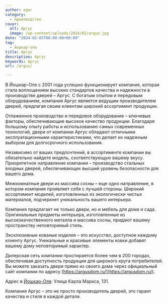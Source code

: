 ```yaml
---
author: egor
category:
  - производство
cover:
  alt: Аргус
  image: /wp-content/uploads/2024/02/argus.jpg
date: "2024-02-03T08:00:00+00:00"
tag:
  - йошкар-ола
title: Аргус
description: Аргус
keywords: Аргус
url: /argus/

---
```

В Йошкар-Оле с 2001 года успешно функционирует компания, которая стала воплощением высоких стандартов качества и надежности в производстве дверей – Аргус. С богатым опытом и передовым оборудованием, компания Аргус является ведущим производителем дверей, предлагая своим клиентам широкий ассортимент продукции.

Отлаженное производство и передовое оборудование – ключевые факторы, обеспечивающие высокое качество продукции. Благодаря большому опыту работы и использованию самых современных технологий, двери от компании Аргус обладают отличными эксплуатационными характеристиками, что делает их надежным выбором для долгосрочного использования.

Независимо от ваших предпочтений, в ассортименте компании вы обязательно найдете модель, соответствующую вашему вкусу. Приоритетное направление компании – производство стальных входных дверей, обеспечивающих высший уровень безопасности для вашего дома.

Межкомнатные двери из массива сосны – еще одно направление, в котором компания проявляет себя с лучшей стороны. Широкий ассортимент моделей, изготовленных из экологически чистых материалов, подчеркнет уникальность вашего интерьера.

Компания предлагает не только двери, но и мебель для дома и сада. Оригинальные предметы интерьера, изготовленные из высококачественного металла и массива сосны, придают вашему пространству неповторимый стиль.

Эксклюзивные кованые изделия – это искусство, доступное каждому клиенту Аргус. Уникальные и красивые элементы ковки добавят вашему дому неповторимый характер.

Дилерская сеть компании простирается более чем в 200 городах, обеспечивая доступность продукции для широкого круга потребителей. Вы можете заказать двери прямо из своего дома через официальный сайт компании по адресу [https://argusdom.ru/](https://argusdom.ru/).

Адрес в [Йошкар-Оле](/yoshkar-ola/): Улица Карла Маркса, 131.

Компания Аргус – это не просто производитель дверей, это гарант качества и стиля в каждой детали.

